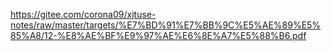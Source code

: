 https://gitee.com/corona09/xjtuse-notes/raw/master/targets/%E7%BD%91%E7%BB%9C%E5%AE%89%E5%85%A8/12-%E8%AE%BF%E9%97%AE%E6%8E%A7%E5%88%B6.pdf
